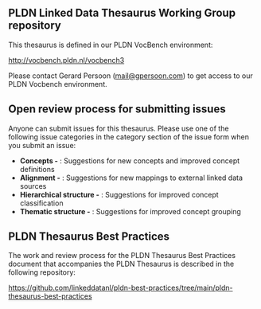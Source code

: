 <h2><strong>PLDN Linked Data Thesaurus Working Group repository</strong></h2>

This thesaurus is defined in our PLDN VocBench environment:

http://vocbench.pldn.nl/vocbench3

Please contact Gerard Persoon (<mail@gpersoon.com>) to get access to our PLDN Vocbench environment.

<h2><strong>Open review process for submitting issues</strong></h2>

Anyone can submit issues for this thesaurus. Please use one of the following issue categories in the category section of the issue form when you submit an issue:<br>
- <strong>Concepts -</strong> : Suggestions for new concepts and improved concept definitions<br>
- <strong>Alignment -</strong> : Suggestions for new mappings to external linked data sources<br>
- <strong>Hierarchical structure -</strong> : Suggestions for improved concept classification<br>
- <strong>Thematic structure -</strong> : Suggestions for improved concept grouping<br>

<h2><strong>PLDN Thesaurus Best Practices</strong></h2>

The work and review process for the PLDN Thesaurus Best Practices document that accompanies the PLDN Thesaurus is described in the following repository:

https://github.com/linkeddatanl/pldn-best-practices/tree/main/pldn-thesaurus-best-practices
